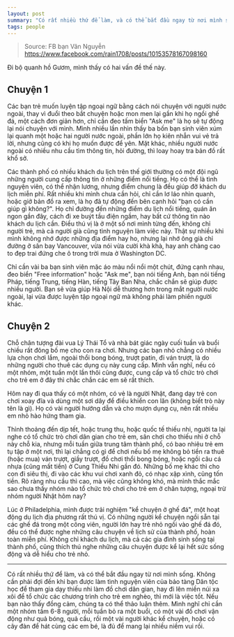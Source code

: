 ```yaml
---
layout: post
summary: "Có rất nhiều thứ để làm, và có thể bắt đầu ngay từ nơi mình sống."
tags: people
---
```

> Source: FB bạn Vân Nguyễn https://www.facebook.com/rain1708/posts/10153578167098160

Đi bộ quanh hồ Gươm, mình thấy có hai vấn đề thế này.

Chuyện 1
--------

Các bạn trẻ muốn luyện tập ngoại ngữ bằng cách nói chuyện với người nước ngoài, thay vì đuổi theo bắt chuyện hoặc mon men lại gần khi họ ngồi ghế đá, một cách đơn giản hơn, chỉ cần đeo tấm biển "Ask me" là họ sẽ tự động lại nói chuyện với mình. Mình nhiều lần nhìn thấy ba bốn bạn sinh viên xúm lại quanh một hoặc hai người nước ngoài, phần lớn họ kiên nhẫn vui vẻ trả lời, nhưng cũng có khi họ muốn được để yên. Mặt khác, nhiều người nước ngoài có nhiều nhu cầu tìm thông tin, hỏi đường, thì loay hoay tra bản đồ rất khổ sở.

Các thành phố có nhiều khách du lịch trên thế giới thường có một đội ngũ những người cung cấp thông tin ở những điểm nổi tiếng. Họ có thể là tình nguyện viên, có thể nhận lương, nhưng điểm chung là đều giúp đỡ khách du lịch miễn phí. Rất nhiều khi mình chưa cần hỏi, chỉ cần lơ láo nhìn quanh, hoặc giở bản đồ ra xem, là họ đã tự động đến bên cạnh hỏi "bạn có cần giúp gì không?". Họ chỉ đường đến những điểm du lịch nổi tiếng, quán ăn ngon gần đây, cách đi xe buýt tầu điện ngầm, hay bất cứ thông tin nào khách du lịch cần. Điều thú vị là ở một số nơi mình từng đến, không chỉ người trẻ, mà cả người già cũng tình nguyện làm việc này. Thật sự nhiều khi mình không nhớ được những địa điểm hay ho, nhưng lại nhớ ông già chỉ đường ở sân bay Vancouver, vừa nói vừa cười khà khà, hay anh chàng cao to đẹp trai đứng che ô trong trời mưa ở Washington DC.

Chỉ cần vài ba bạn sinh viên mặc áo màu nổi nổi một chút, đứng cạnh nhau, đeo biển "Free information" hoặc "Ask me", bạn nói tiếng Anh, bạn nói tiếng Pháp, tiếng Trung, tiếng Hàn, tiếng Tây Ban Nha, chắc chắn sẽ giúp được nhiều người. Bạn sẽ vừa giúp Hà Nội dễ thương hơn trong mắt người nước ngoài, lại vừa được luyện tập ngoại ngữ mà không phải làm phiền người khác.

Chuyện 2
--------

Chỗ chân tượng đài vua Lý Thái Tổ và nhà bát giác ngày cuối tuần và buổi chiều rất đông bố mẹ cho con ra chơi. Nhưng các bạn nhỏ chẳng có nhiều lựa chọn chơi lắm, ngoài thổi bong bóng, trượt patin, đi ván trượt, là do những người cho thuê các dụng cụ này cung cấp. Mình vẫn nghĩ, nếu có một nhóm, một tuần một lần thôi cũng được, cung cấp và tổ chức trò chơi cho trẻ em ở đây thì chắc chắn các em sẽ rất thích.

Hôm nay đi qua thấy có một nhóm, có vẻ là người Nhật, đang dạy trẻ con chơi xoay đĩa và dùng một sơi dây để điều khiển con lăn (không biết trò này tên là gì). Họ có vài người hướng dẫn và cho mượn dụng cụ, nên rất nhiều em nhỏ hào hứng tham gia.

Thỉnh thoảng đến dịp tết, hoặc trung thu, hoặc quốc tế thiếu nhi, người ta lại nghe có tổ chức trò chơi dân gian cho trẻ em, sân chơi cho thiếu nhi ở chỗ này chỗ kia, nhưng mỗi tuần giữa trung tâm thành phố, có bao nhiêu trẻ em tụ tập ở một nơi, thì lại chẳng có gì để chơi nếu bố mẹ không bỏ tiền ra thuê (hoặc mua) ván trượt, giầy trượt, đồ chơi thổi bong bóng, hoặc ngồi câu cá nhựa (cũng mất tiền) ở Cung Thiếu Nhi gần đó. Những bố mẹ khác thì cho con đi siêu thị, đi vào các khu vui chơi xanh đỏ, có nhạc xập xình, cũng tốn tiền. Rõ ràng nhu cầu thì cao, mà việc cũng không khó, mà mình thắc mắc sao chưa thấy nhóm nào tổ chức trò chơi cho trẻ em ở chân tượng, ngoại trừ nhóm người Nhật hôm nay?

Lúc ở Philadelphia, mình được trải nghiệm "kể chuyện ở ghế đá", một hoạt động du lịch địa phương rất thú vị. Có những người kể chuyện ngồi sẵn tại các ghế đá trong một công viên, người lớn hay trẻ nhỏ ngồi vào ghế đá đó, đều có thể được nghe những câu chuyện về lịch sử của thành phố, hoàn toàn miễn phí. Không chỉ khách du lịch, mà cả các gia đình sinh sống tại thành phố, cũng thích thú nghe những câu chuyện được kể lại hết sức sống động và dễ hiểu cho trẻ nhỏ.

---

Có rất nhiều thứ để làm, và có thể bắt đầu ngay từ nơi mình sống. Không cần phải đợi đến khi bạn được làm tình nguyện viên của bảo tàng Dân tộc học để tham gia dạy thiếu nhi làm đồ chơi dân gian, hay đi lên miền núi xa xôi để tổ chức các chương trình cho trẻ em nghèo, thì mới là việc tốt. Nếu bạn nào thấy đồng cảm, chúng ta có thể thảo luận thêm. Mình nghĩ chỉ cần một nhóm tầm 6-8 người, mỗi tuần bỏ ra một buổi, có một vài đồ chơi vận động như quả bóng, quả cầu, rồi một vài người khác kể chuyện, hoặc có cây đàn để hát cùng các em bé, là đủ để mang lại nhiều niềm vui rồi.
